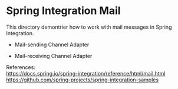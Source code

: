 # Spring Integration Mail

This directory demontrier how to work with mail messages in Spring Integration.

- Mail-sending Channel Adapter

- Mail-receiving Channel Adapter

References: <br>
https://docs.spring.io/spring-integration/reference/html/mail.html <br>
https://github.com/spring-projects/spring-integration-samples
